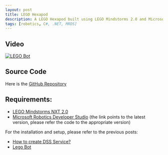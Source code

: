 ```yaml
---
layout: post
title: LEGO Hexapod
description: A LEGO Hexapod built using LEGO Mindstorms 2.0 and Microsoft Robotics Developer Studio (MRDS)
tags: [robotics, C#, .NET, MRDS]
---
```


Video
-----
[![LEGO Bot](https://img.youtube.com/vi/wgWyWG2s7wk/0.jpg)](https://www.youtube.com/watch?v=wgWyWG2s7wk)

Source Code
-----------
Here is the [GitHub Repository](https://github.com/gokulm/LEGO.HexaPod)

Requirements:
-------------
- [LEGO Mindstorms NXT 2.0](https://www.amazon.com/LEGO-Mindstorms-NXT-Discontinued-manufacturer/dp/B001V7RF9U)
- [Microsoft Robotics Developer Studio](https://www.microsoft.com/en-us/download/details.aspx?id=29081) (the link points to the latest version, please refer the code to the appropriate version)

For the installation and setup, please refer to the previous posts:
* [How to create DSS Service?]({{site.baseurl}}/2010/09/04/how-to-create-dss-service)
* [Lego Bot]({{site.baseurl}}/2010/11/05/lego-bot)
